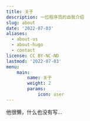 ```yaml
---
title: 关于
description: 一位程序员的自我介绍
slug: about
date: '2022-07-03'
aliases:
  - about-us
  - about-hugo
  - contact
license: CC BY-NC-ND
lastmod: '2022-07-03'
menu:
    main:
        name: 关于
        weight: 2
        params:
            icon: user
---
```


他很懒，什么也没有写...